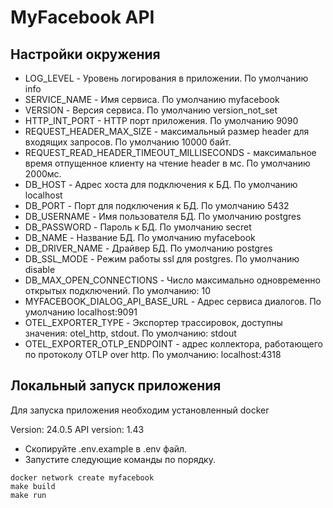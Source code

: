 # MyFacebook API

## Настройки окружения

* LOG_LEVEL - Уровень логирования в приложении. По умолчанию info
* SERVICE_NAME - Имя сервиса. По умолчанию myfacebook
* VERSION - Версия сервиса. По умолчанию version_not_set
* HTTP_INT_PORT - HTTP порт приложения. По умолчанию 9090
* REQUEST_HEADER_MAX_SIZE - максимальный размер header для входящих запросов. По умолчанию 10000 байт.
* REQUEST_READ_HEADER_TIMEOUT_MILLISECONDS - максимальное время отпущенное клиенту на чтение header в мс. По умолчанию
  2000мс.
* DB_HOST - Адрес хоста для подключения к БД. По умолчанию localhost
* DB_PORT - Порт для подключения к БД. По умолчанию 5432
* DB_USERNAME - Имя пользователя БД. По умолчанию postgres
* DB_PASSWORD - Пароль к БД. По умолчанию secret
* DB_NAME - Название БД. По умолчанию myfacebook
* DB_DRIVER_NAME - Драйвер БД. По умолчанию postgres
* DB_SSL_MODE - Режим работы ssl для postgres. По умолчанию disable
* DB_MAX_OPEN_CONNECTIONS - Число максимально одновременно открытых подключений. По умолчанию: 10
* MYFACEBOOK_DIALOG_API_BASE_URL - Адрес сервиса диалогов. По умолчанию localhost:9091
* OTEL_EXPORTER_TYPE - Экспортер трассировок, доступны значения: otel_http,
  stdout. По умолчанию: stdout
* OTEL_EXPORTER_OTLP_ENDPOINT - адрес коллектора, работающего по протоколу OTLP over http. По умолчанию: localhost:4318

## Локальный запуск приложения

Для запуска приложения необходим установленный docker

Version:           24.0.5
API version:       1.43

- Скопируйте .env.example в .env файл.
- Запустите следующие команды по порядку.

```
docker network create myfacebook
make build
make run
```